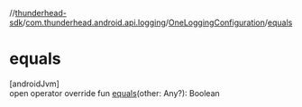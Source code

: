 //[thunderhead-sdk](../../../index.md)/[com.thunderhead.android.api.logging](../index.md)/[OneLoggingConfiguration](index.md)/[equals](equals.md)

# equals

[androidJvm]\
open operator override fun [equals](equals.md)(other: Any?): Boolean

